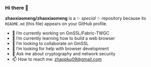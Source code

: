 ### Hi there 👋

**zhaoxiaomeng/zhaoxiaomeng** is a ✨ _special_ ✨ repository because its `README.md` (this file) appears on your GitHub profile.


<!--Here are some ideas to get you started:-->

- 🔭 I’m currently working on GmSSL/Fabric-TWGC
- 🌱 I’m currently learning how to build a web browser
- 👯 I’m looking to collaborate on GmSSL 
- 🤔 I’m looking for help with browser development 
- 💬 Ask me about cryptography and network security
- 📫 How to reach me: zhaopku09@gmail.com
